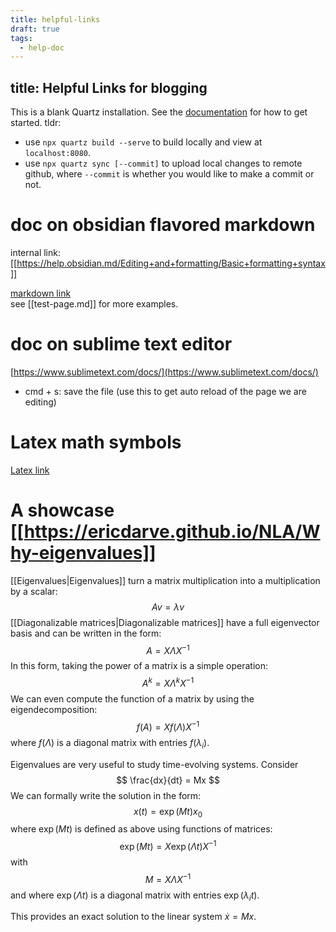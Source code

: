 ```yaml
---
title: helpful-links
draft: true
tags:
  - help-doc
---
```

title: Helpful Links for blogging
---
This is a blank Quartz installation.
See the [documentation](https://quartz.jzhao.xyz) for how to get started.
tldr: 
* use `npx quartz build --serve` to build locally and view at `localhost:8080`.
* use `npx quartz sync [--commit]` to upload local changes to remote github, where `--commit`  is whether you would like to make a commit or not.

# doc on obsidian flavored markdown
internal link: [[https://help.obsidian.md/Editing+and+formatting/Basic+formatting+syntax]]

[markdown link](https://help.obsidian.md/Editing+and+formatting/Basic+formatting+syntax)  
see [[test-page.md]] for more examples.

# doc on sublime text editor
[https://www.sublimetext.com/docs/](https://www.sublimetext.com/docs/) 
* cmd + s: save the file (use this to get auto reload of the page we are editing)

# Latex math symbols
[Latex link]()

# A showcase [[https://ericdarve.github.io/NLA/Why-eigenvalues]]
[[Eigenvalues|Eigenvalues]] turn a matrix multiplication into a multiplication by a scalar:
$$
A v = \lambda v
$$
[[Diagonalizable matrices|Diagonalizable matrices]] have a full eigenvector basis and can be written in the form:
$$
A = X \Lambda X^{-1}
$$
In this form, taking the power of a matrix is a simple operation:
$$
A^k = X \Lambda^k X^{-1}
$$
We can even compute the function of a matrix by using the eigendecomposition:
$$
f(A) = X f(\Lambda) X^{-1}
$$
where $f(\Lambda)$ is a diagonal matrix with entries $f(\lambda_i)$.

Eigenvalues are very useful to study time-evolving systems. Consider
$$
\frac{dx}{dt} = Mx
$$
We can formally write the solution in the form:
$$
x(t) = \exp(Mt) x_0
$$
where $\exp(Mt)$ is defined as above using functions of matrices:
$$
\exp(Mt) = X \exp(\Lambda t) X^{-1}
$$
with
$$
M = X \Lambda X^{-1}
$$
and where $\exp(\Lambda t)$ is a diagonal matrix with entries $\exp(\lambda_i t)$.

This provides an exact solution to the linear system $\dot{x} = Mx$.
